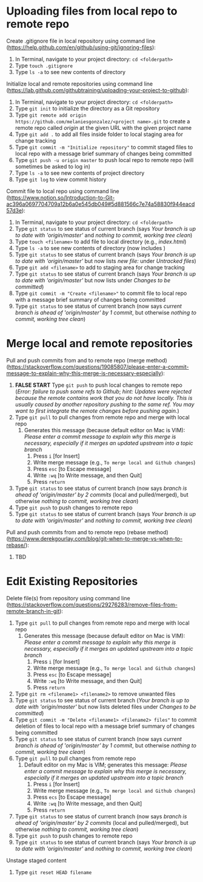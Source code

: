 # Uploading files from local repo to remote repo

Create .gitignore file in local repository using command line (https://help.github.com/en/github/using-git/ignoring-files):
1. In Terminal, navigate to your project directory: `cd <folderpath>`
2. Type `touch .gitignore`
3. Type `ls -a` to see new contents of directory

Initialize local and remote repositories using command line (https://lab.github.com/githubtraining/uploading-your-project-to-github):
1. In Terminal, navigate to your project directory: `cd <folderpath>`
2. Type `git init` to initialize the directory as a Git repository
2. Type `git remote add origin https://github.com/melaniesgonzalez/<project name>.git` to create a remote repo called *origin* at the given URL with the given project name
3. Type `git add .` to add all files inside folder to local staging area for change tracking
4. Type `git commit -m "Initialize repository"` to commit staged files to local repo with a message brief summary of changes being committed
5. Type `git push -u origin master` to push local repo to remote repo (will sometimes be asked to log in)
6. Type `ls -a` to see new contents of project directory
7. Type `git log` to view commit history

Commit file to local repo using command line (https://www.notion.so/Introduction-to-Git-ac396a0697704709a12b6a0e545db049#5d881566c7e74a58830f944eacd57d3e):
1. In Terminal, navigate to your project directory: `cd <folderpath>`
2. Type `git status` to see status of current branch (says *Your branch is up to date with 'origin/master'* and *nothing to commit, working tree clean*)
3. Type `touch <filename>` to add file to local directory (e.g., *index.html*)
4. Type `ls -a` to see new contents of directory (now includes *<filename>*)
5. Type `git status` to see status of current branch (says *Your branch is up to date with 'origin/master'* but now lists *new file: <filename>* under *Untracked files*)
6. Type `git add <filename>` to add *<filename>* to staging area for change tracking
7. Type `git status` to see status of current branch (says *Your branch is up to date with 'origin/master'* but now lists *<filename>* under *Changes to be committed*)
8. Type `git commit -m "Create <filename>"` to commit *<filename>* file to local repo with a message brief summary of changes being committed
9. Type `git status` to see status of current branch (now says *current branch is ahead of 'origin/master' by 1 commit*, but otherwise *nothing to commit, working tree clean*)

# Merge local and remote repositories
Pull and push commits from and to remote repo (merge method) (https://stackoverflow.com/questions/19085807/please-enter-a-commit-message-to-explain-why-this-merge-is-necessary-especially):
1. **FALSE START** Type `git push` to push local changes to remote repo (*Error: failure to push some refs to Github*; *hint: Updates were rejected because the remote contains work that you do not have locally. This is usually caused by another repository pushing to the same ref. You may want to first integrate the remote changes before pushing again.*)
2. Type `git pull` to pull changes from remote repo and merge with local repo
   1. Generates this message (because default editor on Mac is VIM): *Please enter a commit message to explain why this merge is necessary, especially if it merges an updated upstream into a topic branch* 
      1. Press `i` [for Insert]
      2. Write merge message (e.g., `To merge local and Github changes`)
      3. Press `esc` [to Escape message]
      4. Write `:wq` [to Write message, and then Quit]
      5. Press `return`
3. Type `git status` to see status of current branch (now says *branch is ahead of 'origin/master' by 2 commits* (local and pulled/merged), but otherwise *nothing to commit, working tree clean*)
4. Type `git push` to push changes to remote repo
5. Type `git status` to see status of current branch (says *Your branch is up to date with 'origin/master'* and *nothing to commit, working tree clean*)

Pull and push commits from and to remote repo (rebase method) (https://www.derekgourlay.com/blog/git-when-to-merge-vs-when-to-rebase/):
1. TBD

# Edit Existing Repositories
Delete file(s) from repository using command line (https://stackoverflow.com/questions/29276283/remove-files-from-remote-branch-in-git):
1. Type `git pull` to pull changes from remote repo and merge with local repo
   1. Generates this message (because default editor on Mac is VIM): *Please enter a commit message to explain why this merge is necessary, especially if it merges an updated upstream into a topic branch* 
      1. Press `i` [for Insert]
      2. Write merge message (e.g., `To merge local and Github changes`)
      3. Press `esc` [to Escape message]
      4. Write `:wq` [to Write message, and then Quit]
      5. Press `return`
2. Type `git rm <filename1> <filename2>` to remove unwanted files
3. Type `git status` to see status of current branch (*Your branch is up to date with 'origin/master'* but now lists deleted files under *Changes to be committed*)
4. Type `git commit -m "Delete <filename1> <filename2> files"` to commit deletion of files to local repo with a message brief summary of changes being committed
5. Type `git status` to see status of current branch (now says *current branch is ahead of 'origin/master' by 1 commit*, but otherwise *nothing to commit, working tree clean*)
6. Type `git pull` to pull changes from remote repo
   1. Default editor on my Mac is VIM; generates this message: *Please enter a commit message to explain why this merge is necessary, especially if it merges an updated upstream into a topic branch* 
      1. Press `i` [for Insert]
      2. Write merge message (e.g., `To merge local and Github changes`)
      3. Press `ecs` [to Escape message]
      4. Write `:wq` [to Write message, and then Quit]
      5. Press `return`
3. Type `git status` to see status of current branch (now says *branch is ahead of 'origin/master' by 2 commits* (local and pulled/merged), but otherwise *nothing to commit, working tree clean*)
4. Type `git push` to push changes to remote repo
5. Type `git status` to see status of current branch (says *Your branch is up to date with 'origin/master'* and *nothing to commit, working tree clean*)

Unstage staged content
1. Type `git reset HEAD filename`
